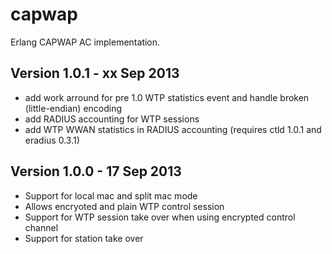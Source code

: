capwap
======

Erlang CAPWAP AC implementation.

Version 1.0.1 - xx Sep 2013
---------------------------

* add work arround for pre 1.0 WTP statistics event and handle
  broken (little-endian) encoding
* add RADIUS accounting for WTP sessions
* add WTP WWAN statistics in RADIUS accounting
  (requires ctld 1.0.1 and eradius 0.3.1)

Version 1.0.0 - 17 Sep 2013
---------------------------

* Support for local mac and split mac mode
* Allows encryoted and plain WTP control session
* Support for WTP session take over when using encrypted control channel
* Support for station take over
